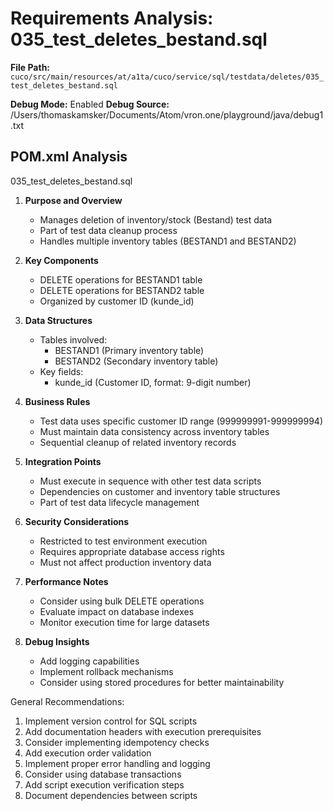# Requirements Analysis: 035_test_deletes_bestand.sql

**File Path:** `cuco/src/main/resources/at/a1ta/cuco/service/sql/testdata/deletes/035_test_deletes_bestand.sql`

**Debug Mode:** Enabled
**Debug Source:** /Users/thomaskamsker/Documents/Atom/vron.one/playground/java/debug1.txt

## POM.xml Analysis

035_test_deletes_bestand.sql

1. **Purpose and Overview**
   - Manages deletion of inventory/stock (Bestand) test data
   - Part of test data cleanup process
   - Handles multiple inventory tables (BESTAND1 and BESTAND2)

2. **Key Components**
   - DELETE operations for BESTAND1 table
   - DELETE operations for BESTAND2 table
   - Organized by customer ID (kunde_id)

3. **Data Structures**
   - Tables involved:
     - BESTAND1 (Primary inventory table)
     - BESTAND2 (Secondary inventory table)
   - Key fields:
     - kunde_id (Customer ID, format: 9-digit number)

4. **Business Rules**
   - Test data uses specific customer ID range (999999991-999999994)
   - Must maintain data consistency across inventory tables
   - Sequential cleanup of related inventory records

5. **Integration Points**
   - Must execute in sequence with other test data scripts
   - Dependencies on customer and inventory table structures
   - Part of test data lifecycle management

6. **Security Considerations**
   - Restricted to test environment execution
   - Requires appropriate database access rights
   - Must not affect production inventory data

7. **Performance Notes**
   - Consider using bulk DELETE operations
   - Evaluate impact on database indexes
   - Monitor execution time for large datasets

8. **Debug Insights**
   - Add logging capabilities
   - Implement rollback mechanisms
   - Consider using stored procedures for better maintainability

General Recommendations:
1. Implement version control for SQL scripts
2. Add documentation headers with execution prerequisites
3. Consider implementing idempotency checks
4. Add execution order validation
5. Implement proper error handling and logging
6. Consider using database transactions
7. Add script execution verification steps
8. Document dependencies between scripts